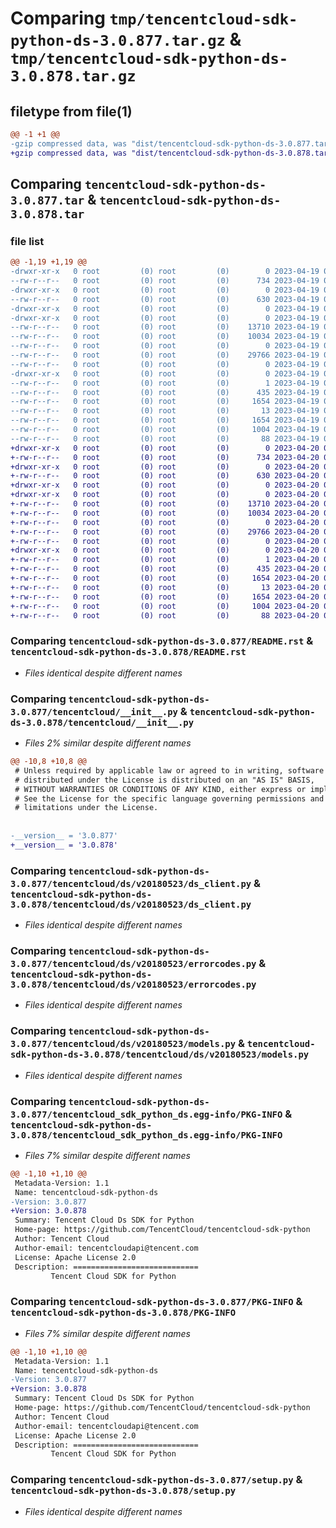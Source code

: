 # Comparing `tmp/tencentcloud-sdk-python-ds-3.0.877.tar.gz` & `tmp/tencentcloud-sdk-python-ds-3.0.878.tar.gz`

## filetype from file(1)

```diff
@@ -1 +1 @@
-gzip compressed data, was "dist/tencentcloud-sdk-python-ds-3.0.877.tar", last modified: Wed Apr 19 09:13:08 2023, max compression
+gzip compressed data, was "dist/tencentcloud-sdk-python-ds-3.0.878.tar", last modified: Thu Apr 20 00:27:03 2023, max compression
```

## Comparing `tencentcloud-sdk-python-ds-3.0.877.tar` & `tencentcloud-sdk-python-ds-3.0.878.tar`

### file list

```diff
@@ -1,19 +1,19 @@
-drwxr-xr-x   0 root         (0) root         (0)        0 2023-04-19 09:13:08.000000 tencentcloud-sdk-python-ds-3.0.877/
--rw-r--r--   0 root         (0) root         (0)      734 2023-04-19 09:13:08.000000 tencentcloud-sdk-python-ds-3.0.877/README.rst
-drwxr-xr-x   0 root         (0) root         (0)        0 2023-04-19 09:13:08.000000 tencentcloud-sdk-python-ds-3.0.877/tencentcloud/
--rw-r--r--   0 root         (0) root         (0)      630 2023-04-19 09:13:08.000000 tencentcloud-sdk-python-ds-3.0.877/tencentcloud/__init__.py
-drwxr-xr-x   0 root         (0) root         (0)        0 2023-04-19 09:13:08.000000 tencentcloud-sdk-python-ds-3.0.877/tencentcloud/ds/
-drwxr-xr-x   0 root         (0) root         (0)        0 2023-04-19 09:13:08.000000 tencentcloud-sdk-python-ds-3.0.877/tencentcloud/ds/v20180523/
--rw-r--r--   0 root         (0) root         (0)    13710 2023-04-19 09:13:08.000000 tencentcloud-sdk-python-ds-3.0.877/tencentcloud/ds/v20180523/ds_client.py
--rw-r--r--   0 root         (0) root         (0)    10034 2023-04-19 09:13:08.000000 tencentcloud-sdk-python-ds-3.0.877/tencentcloud/ds/v20180523/errorcodes.py
--rw-r--r--   0 root         (0) root         (0)        0 2023-04-19 09:13:08.000000 tencentcloud-sdk-python-ds-3.0.877/tencentcloud/ds/v20180523/__init__.py
--rw-r--r--   0 root         (0) root         (0)    29766 2023-04-19 09:13:08.000000 tencentcloud-sdk-python-ds-3.0.877/tencentcloud/ds/v20180523/models.py
--rw-r--r--   0 root         (0) root         (0)        0 2023-04-19 09:13:08.000000 tencentcloud-sdk-python-ds-3.0.877/tencentcloud/ds/__init__.py
-drwxr-xr-x   0 root         (0) root         (0)        0 2023-04-19 09:13:08.000000 tencentcloud-sdk-python-ds-3.0.877/tencentcloud_sdk_python_ds.egg-info/
--rw-r--r--   0 root         (0) root         (0)        1 2023-04-19 09:13:08.000000 tencentcloud-sdk-python-ds-3.0.877/tencentcloud_sdk_python_ds.egg-info/dependency_links.txt
--rw-r--r--   0 root         (0) root         (0)      435 2023-04-19 09:13:08.000000 tencentcloud-sdk-python-ds-3.0.877/tencentcloud_sdk_python_ds.egg-info/SOURCES.txt
--rw-r--r--   0 root         (0) root         (0)     1654 2023-04-19 09:13:08.000000 tencentcloud-sdk-python-ds-3.0.877/tencentcloud_sdk_python_ds.egg-info/PKG-INFO
--rw-r--r--   0 root         (0) root         (0)       13 2023-04-19 09:13:08.000000 tencentcloud-sdk-python-ds-3.0.877/tencentcloud_sdk_python_ds.egg-info/top_level.txt
--rw-r--r--   0 root         (0) root         (0)     1654 2023-04-19 09:13:08.000000 tencentcloud-sdk-python-ds-3.0.877/PKG-INFO
--rw-r--r--   0 root         (0) root         (0)     1004 2023-04-19 09:13:08.000000 tencentcloud-sdk-python-ds-3.0.877/setup.py
--rw-r--r--   0 root         (0) root         (0)       88 2023-04-19 09:13:08.000000 tencentcloud-sdk-python-ds-3.0.877/setup.cfg
+drwxr-xr-x   0 root         (0) root         (0)        0 2023-04-20 00:27:03.000000 tencentcloud-sdk-python-ds-3.0.878/
+-rw-r--r--   0 root         (0) root         (0)      734 2023-04-20 00:27:03.000000 tencentcloud-sdk-python-ds-3.0.878/README.rst
+drwxr-xr-x   0 root         (0) root         (0)        0 2023-04-20 00:27:03.000000 tencentcloud-sdk-python-ds-3.0.878/tencentcloud/
+-rw-r--r--   0 root         (0) root         (0)      630 2023-04-20 00:27:03.000000 tencentcloud-sdk-python-ds-3.0.878/tencentcloud/__init__.py
+drwxr-xr-x   0 root         (0) root         (0)        0 2023-04-20 00:27:03.000000 tencentcloud-sdk-python-ds-3.0.878/tencentcloud/ds/
+drwxr-xr-x   0 root         (0) root         (0)        0 2023-04-20 00:27:03.000000 tencentcloud-sdk-python-ds-3.0.878/tencentcloud/ds/v20180523/
+-rw-r--r--   0 root         (0) root         (0)    13710 2023-04-20 00:27:03.000000 tencentcloud-sdk-python-ds-3.0.878/tencentcloud/ds/v20180523/ds_client.py
+-rw-r--r--   0 root         (0) root         (0)    10034 2023-04-20 00:27:03.000000 tencentcloud-sdk-python-ds-3.0.878/tencentcloud/ds/v20180523/errorcodes.py
+-rw-r--r--   0 root         (0) root         (0)        0 2023-04-20 00:27:03.000000 tencentcloud-sdk-python-ds-3.0.878/tencentcloud/ds/v20180523/__init__.py
+-rw-r--r--   0 root         (0) root         (0)    29766 2023-04-20 00:27:03.000000 tencentcloud-sdk-python-ds-3.0.878/tencentcloud/ds/v20180523/models.py
+-rw-r--r--   0 root         (0) root         (0)        0 2023-04-20 00:27:03.000000 tencentcloud-sdk-python-ds-3.0.878/tencentcloud/ds/__init__.py
+drwxr-xr-x   0 root         (0) root         (0)        0 2023-04-20 00:27:03.000000 tencentcloud-sdk-python-ds-3.0.878/tencentcloud_sdk_python_ds.egg-info/
+-rw-r--r--   0 root         (0) root         (0)        1 2023-04-20 00:27:03.000000 tencentcloud-sdk-python-ds-3.0.878/tencentcloud_sdk_python_ds.egg-info/dependency_links.txt
+-rw-r--r--   0 root         (0) root         (0)      435 2023-04-20 00:27:03.000000 tencentcloud-sdk-python-ds-3.0.878/tencentcloud_sdk_python_ds.egg-info/SOURCES.txt
+-rw-r--r--   0 root         (0) root         (0)     1654 2023-04-20 00:27:03.000000 tencentcloud-sdk-python-ds-3.0.878/tencentcloud_sdk_python_ds.egg-info/PKG-INFO
+-rw-r--r--   0 root         (0) root         (0)       13 2023-04-20 00:27:03.000000 tencentcloud-sdk-python-ds-3.0.878/tencentcloud_sdk_python_ds.egg-info/top_level.txt
+-rw-r--r--   0 root         (0) root         (0)     1654 2023-04-20 00:27:03.000000 tencentcloud-sdk-python-ds-3.0.878/PKG-INFO
+-rw-r--r--   0 root         (0) root         (0)     1004 2023-04-20 00:27:03.000000 tencentcloud-sdk-python-ds-3.0.878/setup.py
+-rw-r--r--   0 root         (0) root         (0)       88 2023-04-20 00:27:03.000000 tencentcloud-sdk-python-ds-3.0.878/setup.cfg
```

### Comparing `tencentcloud-sdk-python-ds-3.0.877/README.rst` & `tencentcloud-sdk-python-ds-3.0.878/README.rst`

 * *Files identical despite different names*

### Comparing `tencentcloud-sdk-python-ds-3.0.877/tencentcloud/__init__.py` & `tencentcloud-sdk-python-ds-3.0.878/tencentcloud/__init__.py`

 * *Files 2% similar despite different names*

```diff
@@ -10,8 +10,8 @@
 # Unless required by applicable law or agreed to in writing, software
 # distributed under the License is distributed on an "AS IS" BASIS,
 # WITHOUT WARRANTIES OR CONDITIONS OF ANY KIND, either express or implied.
 # See the License for the specific language governing permissions and
 # limitations under the License.
 
 
-__version__ = '3.0.877'
+__version__ = '3.0.878'
```

### Comparing `tencentcloud-sdk-python-ds-3.0.877/tencentcloud/ds/v20180523/ds_client.py` & `tencentcloud-sdk-python-ds-3.0.878/tencentcloud/ds/v20180523/ds_client.py`

 * *Files identical despite different names*

### Comparing `tencentcloud-sdk-python-ds-3.0.877/tencentcloud/ds/v20180523/errorcodes.py` & `tencentcloud-sdk-python-ds-3.0.878/tencentcloud/ds/v20180523/errorcodes.py`

 * *Files identical despite different names*

### Comparing `tencentcloud-sdk-python-ds-3.0.877/tencentcloud/ds/v20180523/models.py` & `tencentcloud-sdk-python-ds-3.0.878/tencentcloud/ds/v20180523/models.py`

 * *Files identical despite different names*

### Comparing `tencentcloud-sdk-python-ds-3.0.877/tencentcloud_sdk_python_ds.egg-info/PKG-INFO` & `tencentcloud-sdk-python-ds-3.0.878/tencentcloud_sdk_python_ds.egg-info/PKG-INFO`

 * *Files 7% similar despite different names*

```diff
@@ -1,10 +1,10 @@
 Metadata-Version: 1.1
 Name: tencentcloud-sdk-python-ds
-Version: 3.0.877
+Version: 3.0.878
 Summary: Tencent Cloud Ds SDK for Python
 Home-page: https://github.com/TencentCloud/tencentcloud-sdk-python
 Author: Tencent Cloud
 Author-email: tencentcloudapi@tencent.com
 License: Apache License 2.0
 Description: ============================
         Tencent Cloud SDK for Python
```

### Comparing `tencentcloud-sdk-python-ds-3.0.877/PKG-INFO` & `tencentcloud-sdk-python-ds-3.0.878/PKG-INFO`

 * *Files 7% similar despite different names*

```diff
@@ -1,10 +1,10 @@
 Metadata-Version: 1.1
 Name: tencentcloud-sdk-python-ds
-Version: 3.0.877
+Version: 3.0.878
 Summary: Tencent Cloud Ds SDK for Python
 Home-page: https://github.com/TencentCloud/tencentcloud-sdk-python
 Author: Tencent Cloud
 Author-email: tencentcloudapi@tencent.com
 License: Apache License 2.0
 Description: ============================
         Tencent Cloud SDK for Python
```

### Comparing `tencentcloud-sdk-python-ds-3.0.877/setup.py` & `tencentcloud-sdk-python-ds-3.0.878/setup.py`

 * *Files identical despite different names*

